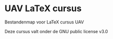 # UAV LaTeX cursus
Bestandenmap voor LaTeX cursus UAV

Deze cursus valt onder de GNU public license v3.0
